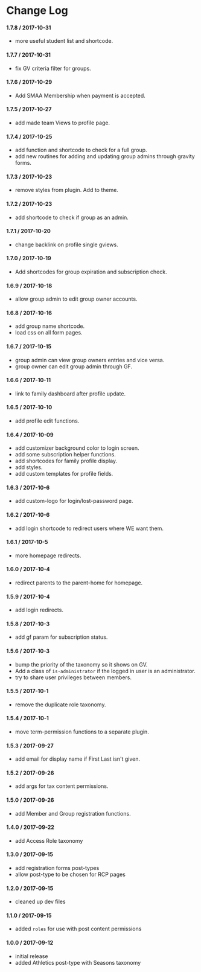 # Change Log

#### 1.7.8 / 2017-10-31
* more useful student list and shortcode.

#### 1.7.7 / 2017-10-31
* fix GV criteria filter for groups.

#### 1.7.6 / 2017-10-29
* Add SMAA Membership when payment is accepted.

#### 1.7.5 / 2017-10-27
* add made team Views to profile page.

#### 1.7.4 / 2017-10-25
* add function and shortcode to check for a full group.
* add new routines for adding and updating group admins through gravity forms.

#### 1.7.3 / 2017-10-23
* remove styles from plugin. Add to theme.

#### 1.7.2 / 2017-10-23
* add shortcode to check if group as an admin.

#### 1.7.1 / 2017-10-20
* change backlink on profile single gviews.

#### 1.7.0 / 2017-10-19
* Add shortcodes for group expiration and subscription check.

#### 1.6.9 / 2017-10-18
* allow group admin to edit group owner accounts.

#### 1.6.8 / 2017-10-16
* add group name shortcode.
* load css on all form pages.

#### 1.6.7 / 2017-10-15
* group admin can view group owners entries and vice versa.
* group owner can edit group admin through GF.

#### 1.6.6 / 2017-10-11
* link to family dashboard after profile update.

#### 1.6.5 / 2017-10-10
* add profile edit functions.

#### 1.6.4 / 2017-10-09
* add customizer background color to login screen.
* add some subscription helper functions.
* add shortcodes for family profile display.
* add styles.
* add custom templates for profile fields.

#### 1.6.3 / 2017-10-6
* add custom-logo for login/lost-password page.

#### 1.6.2 / 2017-10-6
* add login shortcode to redirect users where WE want them.

#### 1.6.1 / 2017-10-5
* more homepage redirects.

#### 1.6.0 / 2017-10-4
* redirect parents to the parent-home for homepage.

#### 1.5.9 / 2017-10-4
* add login redirects.

#### 1.5.8 / 2017-10-3
* add gf param for subscription status.

#### 1.5.6 / 2017-10-3
* bump the priority of the taxonomy so it shows on GV.
* Add a class of `is-administrator` if the logged in user is an administrator.
* try to share user privileges between members.

#### 1.5.5 / 2017-10-1
* remove the duplicate role taxonomy.

#### 1.5.4 / 2017-10-1
* move term-permission functions to a separate plugin.

#### 1.5.3 / 2017-09-27
* add email for display name if First Last isn't given.

#### 1.5.2 / 2017-09-26
* add args for tax content permissions.

#### 1.5.0 / 2017-09-26
* add Member and Group registration functions.

#### 1.4.0 / 2017-09-22
* add Access Role taxonomy

#### 1.3.0 / 2017-09-15
* add registration forms post-types
* allow post-type to be chosen for RCP pages

#### 1.2.0 / 2017-09-15
* cleaned up dev files

#### 1.1.0 / 2017-09-15
* added `roles` for use with post content permissions

#### 1.0.0 / 2017-09-12
* initial release
* added Athletics post-type with Seasons taxonomy
